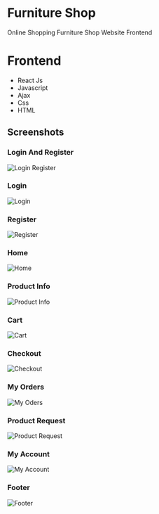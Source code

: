 # Furniture Shop
Online Shopping Furniture Shop Website Frontend



# Frontend
- React Js
- Javascript
- Ajax
- Css
- HTML



## Screenshots

### Login And Register
![Login Register](https://github.com/abhinayak05/furnitures_store_frontend/blob/main/screenshots/loginregister.png?raw=true)
### Login
![Login](https://github.com/abhinayak05/furnitures_store_frontend/blob/main/screenshots/login.png?raw=true)
### Register
![Register](https://github.com/abhinayak05/furnitures_store_frontend/blob/main/screenshots/register.png?raw=true)
### Home
![Home](https://github.com/abhinayak05/furnitures_store_frontend/blob/main/screenshots/homepageproducts.png?raw=true)
### Product Info
![Product Info](https://github.com/abhinayak05/furnitures_store_frontend/blob/main/screenshots/productInfo.png?raw=true)
### Cart
![Cart](https://github.com/abhinayak05/furnitures_store_frontend/blob/main/screenshots/cart.png?raw=true)
### Checkout
![Checkout](https://github.com/abhinayak05/furnitures_store_frontend/blob/main/screenshots/checkout.png?raw=true)
### My Orders
![My Oders](https://github.com/abhinayak05/furnitures_store_frontend/blob/main/screenshots/myorders.png?raw=true)
### Product Request
![Product Request](https://github.com/abhinayak05/furnitures_store_frontend/blob/main/screenshots/productrequest.png?raw=true)
### My Account
![My Account](https://github.com/abhinayak05/furnitures_store_frontend/blob/main/screenshots/myaccount.png?raw=true)
### Footer
![Footer](https://github.com/abhinayak05/furnitures_store_frontend/blob/main/screenshots/footer.png?raw=true)
